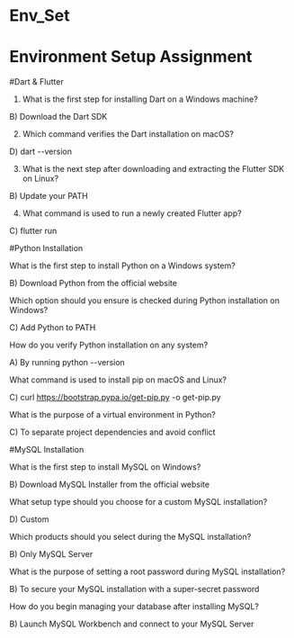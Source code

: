 # Env_Set

# Environment Setup Assignment

#Dart & Flutter

1. What is the first step for installing Dart on a Windows machine?


B) Download the Dart SDK




2. Which command verifies the Dart installation on macOS?


D) dart --version


3. What is the next step after downloading and extracting the Flutter SDK on Linux?


B) Update your PATH



4. What command is used to run a newly created Flutter app?



C) flutter run



#Python Installation

What is the first step to install Python on a Windows system?


B) Download Python from the official website


Which option should you ensure is checked during Python installation on Windows?


C) Add Python to PATH


How do you verify Python installation on any system?

A) By running python --version


What command is used to install pip on macOS and Linux?


C) curl https://bootstrap.pypa.io/get-pip.py -o get-pip.py


What is the purpose of a virtual environment in Python?



C) To separate project dependencies and avoid conflict

#MySQL Installation

What is the first step to install MySQL on Windows?


B) Download MySQL Installer from the official website


What setup type should you choose for a custom MySQL installation?

D) Custom

Which products should you select during the MySQL installation?


B) Only MySQL Server

What is the purpose of setting a root password during MySQL installation?


B) To secure your MySQL installation with a super-secret password


How do you begin managing your database after installing MySQL?


B) Launch MySQL Workbench and connect to your MySQL Server

